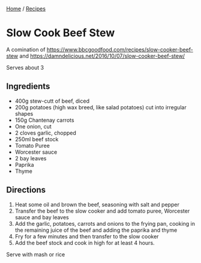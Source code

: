 [Home](../README.md) / [Recipes](README.md)

# Slow Cook Beef Stew
A comination of https://www.bbcgoodfood.com/recipes/slow-cooker-beef-stew and https://damndelicious.net/2016/10/07/slow-cooker-beef-stew/

Serves about 3

## Ingredients
- 400g stew-cutt of beef, diced
- 200g potatoes (high wax breed, like salad potatoes) cut into irregular shapes
- 150g Chantenay carrots
- One onion, cut
- 2 cloves garlic, chopped
- 250ml beef stock
- Tomato Puree
- Worcester sauce
- 2 bay leaves
- Paprika
- Thyme

## Directions
1. Heat some oil and brown the beef, seasoning with salt and pepper
2. Transfer the beef to the slow cooker and add tomato puree, Worcester sauce and bay leaves
3. Add the garlic, potatoes, carrots and onions to the frying pan, cooking in the remaining juice of the beef and adding the paprika and thyme
3. Fry for a few minutes and then transfer to the slow cooker
4. Add the beef stock and cook in high for at least 4 hours.

Serve with mash or rice
